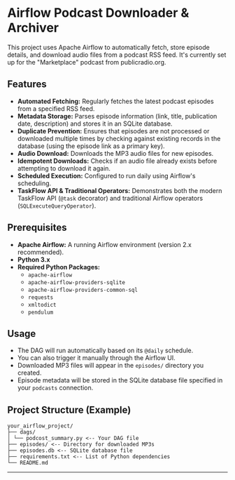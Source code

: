 # Airflow Podcast Downloader & Archiver

This project uses Apache Airflow to automatically fetch, store episode details, and download audio files from a podcast RSS feed. It's currently set up for the "Marketplace" podcast from publicradio.org.

## Features

*   **Automated Fetching:** Regularly fetches the latest podcast episodes from a specified RSS feed.
*   **Metadata Storage:** Parses episode information (link, title, publication date, description) and stores it in an SQLite database.
*   **Duplicate Prevention:** Ensures that episodes are not processed or downloaded multiple times by checking against existing records in the database (using the episode link as a primary key).
*   **Audio Download:** Downloads the MP3 audio files for new episodes.
*   **Idempotent Downloads:** Checks if an audio file already exists before attempting to download it again.
*   **Scheduled Execution:** Configured to run daily using Airflow's scheduling.
*   **TaskFlow API & Traditional Operators:** Demonstrates both the modern TaskFlow API (`@task` decorator) and traditional Airflow operators (`SQLExecuteQueryOperator`).


## Prerequisites

*   **Apache Airflow:** A running Airflow environment (version 2.x recommended).
*   **Python 3.x**
*   **Required Python Packages:**
    *   `apache-airflow`
    *   `apache-airflow-providers-sqlite`
    *   `apache-airflow-providers-common-sql`
    *   `requests`
    *   `xmltodict`
    *   `pendulum`


## Usage

*   The DAG will run automatically based on its `@daily` schedule.
*   You can also trigger it manually through the Airflow UI.
*   Downloaded MP3 files will appear in the `episodes/` directory you created.
*   Episode metadata will be stored in the SQLite database file specified in your `podcasts` connection.

## Project Structure (Example)

```
your_airflow_project/
├── dags/
│ └── podcost_summary.py <-- Your DAG file
├── episodes/ <-- Directory for downloaded MP3s 
├── episodes.db <-- SQLite database file 
├── requirements.txt <-- List of Python dependencies
└── README.md
```
---

